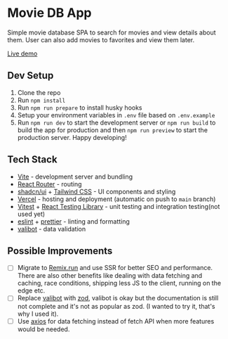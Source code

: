 # Movie DB App

Simple movie database SPA to search for movies and view details about them. User can also add movies to favorites and view them later.

[Live demo](https://miviedb.vercel.app)

## Dev Setup

1. Clone the repo
2. Run `npm install`
3. Run `npm run prepare` to install husky hooks
4. Setup your environment variables in `.env` file based on `.env.example`
5. Run `npm run dev` to start the development server or `npm run build` to build the app for production and then `npm run preview` to start the production server. Happy developing!

## Tech Stack

- [Vite](https://vitejs.dev/) - development server and bundling
- [React Router](https://reactrouter.com/en/main) - routing
- [shadcn/ui](https://ui.shadcn.com/docs) + [Tailwind CSS](https://tailwindcss.com/) - UI components and styling
- [Vercel](https://vercel.com) - hosting and deployment (automatic on push to `main` branch)
- [Vitest](https://vitest.dev/) + [React Testing Library](https://testing-library.com/docs/react-testing-library/intro) - unit testing and integration testing(not used yet)
- [eslint](https://eslint.org/) + [prettier](https://prettier.io/) - linting and formatting
- [valibot](https://valibot.dev/) - data validation

## Possible Improvements

- [ ] Migrate to [Remix.run](https://remix.run/) and use SSR for better SEO and performance. There are also other benefits like dealing with data fetching and caching, race conditions, shipping less JS to the client, running on the edge etc.
- [ ] Replace [valibot](https://valibot.dev/) with [zod](https://zod.dev/), valibot is okay but the documentation is still not complete and it's not as popular as zod. (I wanted to try it, that's why I used it).
- [ ] Use [axios](https://axios-http.com/) for data fetching instead of fetch API when more features would be needed.
